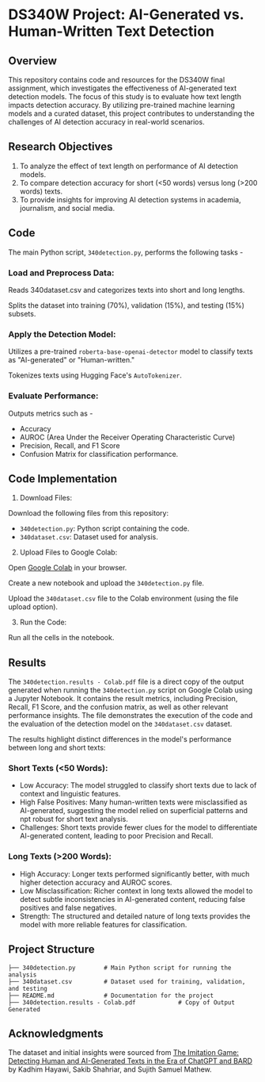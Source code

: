 # DS340W Project: AI-Generated vs. Human-Written Text Detection

## Overview
This repository contains code and resources for the DS340W final assignment, which investigates the effectiveness of AI-generated text detection models. The focus of this study is to evaluate how text length impacts detection accuracy. By utilizing pre-trained machine learning models and a curated dataset, this project contributes to understanding the challenges of AI detection accuracy in real-world scenarios.

## Research Objectives
1. To analyze the effect of text length on performance of AI detection models.
2. To compare detection accuracy for short (<50 words) versus long (>200 words) texts.
3. To provide insights for improving AI detection systems in academia, journalism, and social media.

## Code

The main Python script, `340detection.py`, performs the following tasks -

### Load and Preprocess Data:
Reads 340dataset.csv and categorizes texts into short and long lengths.

Splits the dataset into training (70%), validation (15%), and testing (15%) subsets.

### Apply the Detection Model:
Utilizes a pre-trained `roberta-base-openai-detector` model to classify texts as "AI-generated" or "Human-written."

Tokenizes texts using Hugging Face's `AutoTokenizer`.

### Evaluate Performance:

Outputs metrics such as - 
- Accuracy
- AUROC (Area Under the Receiver Operating Characteristic Curve)
- Precision, Recall, and F1 Score
- Confusion Matrix for classification performance.

## Code Implementation

1. Download Files:

Download the following files from this repository:
- `340detection.py`: Python script containing the code.
- `340dataset.csv`: Dataset used for analysis.

2. Upload Files to Google Colab:

Open [Google Colab](https://colab.research.google.com/) in your browser.

Create a new notebook and upload the `340detection.py` file.

Upload the `340dataset.csv` file to the Colab environment (using the file upload option).

3. Run the Code:

Run all the cells in the notebook.


## Results

The `340detection.results - Colab.pdf` file is a direct copy of the output generated when running the `340detection.py` script on Google Colab using a Jupyter Notebook. It contains the result metrics, including Precision, Recall, F1 Score, and the confusion matrix, as well as other relevant performance insights. The file demonstrates the execution of the code and the evaluation of the detection model on the `340dataset.csv` dataset.

The results highlight distinct differences in the model's performance between long and short texts:

### Short Texts (<50 Words):
- Low Accuracy: The model struggled to classify short texts due to lack of context and linguistic features.
- High False Positives: Many human-written texts were misclassified as AI-generated, suggesting the model relied on superficial patterns and npt robust for short text analysis.
- Challenges: Short texts provide fewer clues for the model to differentiate AI-generated content, leading to poor Precision and Recall.

### Long Texts (>200 Words):
- High Accuracy: Longer texts performed significantly better, with much higher detection accuracy and AUROC scores.
- Low Misclassification: Richer context in long texts allowed the model to detect subtle inconsistencies in AI-generated content, reducing false positives and false negatives.
- Strength: The structured and detailed nature of long texts provides the model with more reliable features for classification.

## Project Structure
```DS340W-AI-Text-Detection/
├── 340detection.py        # Main Python script for running the analysis
├── 340dataset.csv         # Dataset used for training, validation, and testing
├── README.md              # Documentation for the project
├── 340detection.results - Colab.pdf            # Copy of Output Generated
```

## Acknowledgments
The dataset and initial insights were sourced from [The Imitation Game: Detecting Human and AI-Generated Texts in the Era of ChatGPT and BARD](https://paperswithcode.com/paper/the-imitation-game-detecting-human-and-ai) by Kadhim Hayawi, Sakib Shahriar, and Sujith Samuel Mathew.


